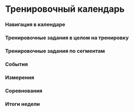 # Тренировочный календарь

### Навигация в календаре

### Тренировочные задания в целом на тренировку
### Тренировочные задания по сегментам
### События
### Измерения
### Соревнования
### Итоги недели

